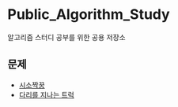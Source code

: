 # Public_Algorithm_Study
알고리즘 스터디 공부를 위한 공용 저장소

## 문제
* [시소짝꿍](https://school.programmers.co.kr/learn/courses/30/lessons/152996)
* [다리를 지나는 트럭](https://school.programmers.co.kr/learn/courses/30/lessons/42583)
